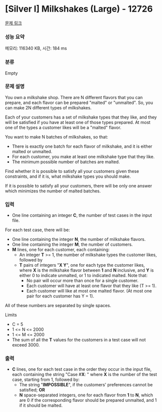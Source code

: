 # [Silver I] Milkshakes (Large) - 12726 

[문제 링크](https://www.acmicpc.net/problem/12726) 

### 성능 요약

메모리: 116340 KB, 시간: 184 ms

### 분류

Empty

### 문제 설명

<p>You own a milkshake shop. There are N different flavors that you can prepare, and each flavor can be prepared "malted" or "unmalted". So, you can make 2N different types of milkshakes.</p>

<p>Each of your customers has a set of milkshake types that they like, and they will be satisfied if you have at least one of those types prepared. At most one of the types a customer likes will be a "malted" flavor.</p>

<p>You want to make N batches of milkshakes, so that:</p>

<ul>
	<li>There is exactly one batch for each flavor of milkshake, and it is either malted or unmalted.</li>
	<li>For each customer, you make at least one milkshake type that they like.</li>
	<li>The minimum possible number of batches are malted.</li>
</ul>

<p>Find whether it is possible to satisfy all your customers given these constraints, and if it is, what milkshake types you should make.</p>

<p>If it is possible to satisfy all your customers, there will be only one answer which minimizes the number of malted batches.</p>

### 입력 

 <ul>
	<li>One line containing an integer <strong>C</strong>, the number of test cases in the input file.</li>
</ul>

<p>For each test case, there will be:</p>

<ul>
	<li>One line containing the integer <strong>N</strong>, the number of milkshake flavors.</li>
	<li>One line containing the integer <strong>M</strong>, the number of customers.</li>
	<li><strong>M</strong> lines, one for each customer, each containing:
	<ul>
		<li>An integer <strong>T</strong> >= 1, the number of milkshake types the customer likes, followed by</li>
		<li><strong>T</strong> pairs of integers "<strong>X Y</strong>", one for each type the customer likes, where <strong>X</strong> is the milkshake flavor between <strong>1</strong> and <strong>N</strong> inclusive, and <strong>Y</strong> is either 0 to indicate unmalted, or 1 to indicated malted. Note that:
		<ul>
			<li>No pair will occur more than once for a single customer.</li>
			<li>Each customer will have at least one flavor that they like (T >= 1).</li>
			<li>Each customer will like at most one malted flavor. (At most one pair for each customer has Y = 1).</li>
		</ul>
		</li>
	</ul>
	</li>
</ul>

<p>All of these numbers are separated by single spaces.</p>

<p>Limits</p>

<ul>
	<li>C = 5 </li>
	<li>1 <= N <= 2000 </li>
	<li>1 <= M <= 2000</li>
	<li>The sum of all the <strong>T</strong> values for the customers in a test case will not exceed 3000.</li>
</ul>

### 출력 

 <ul>
	<li><strong>C</strong> lines, one for each test case in the order they occur in the input file, each containing the string "Case #<strong>X</strong>: " where <strong>X</strong> is the number of the test case, starting from 1, followed by:
	<ul>
		<li>The string "<strong>IMPOSSIBLE</strong>", if the customers' preferences cannot be satisfied; <strong>OR</strong></li>
		<li><strong>N</strong> space-separated integers, one for each flavor from <strong>1</strong> to <strong>N</strong>, which are 0 if the corresponding flavor should be prepared unmalted, and 1 if it should be malted.</li>
	</ul>
	</li>
</ul>

